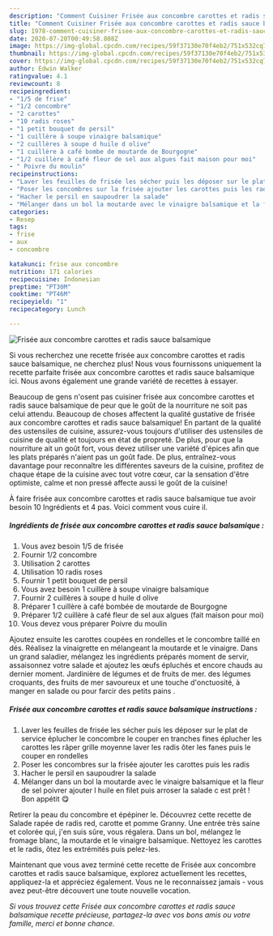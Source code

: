 ```yaml
---
description: "Comment Cuisiner Frisée aux concombre carottes et radis sauce balsamique"
title: "Comment Cuisiner Frisée aux concombre carottes et radis sauce balsamique"
slug: 1978-comment-cuisiner-frisee-aux-concombre-carottes-et-radis-sauce-balsamique
date: 2020-07-20T00:49:58.808Z
image: https://img-global.cpcdn.com/recipes/59f37130e70f4eb2/751x532cq70/frisee-aux-concombre-carottes-et-radis-sauce-balsamique-photo-principale-de-la-recette.jpg
thumbnail: https://img-global.cpcdn.com/recipes/59f37130e70f4eb2/751x532cq70/frisee-aux-concombre-carottes-et-radis-sauce-balsamique-photo-principale-de-la-recette.jpg
cover: https://img-global.cpcdn.com/recipes/59f37130e70f4eb2/751x532cq70/frisee-aux-concombre-carottes-et-radis-sauce-balsamique-photo-principale-de-la-recette.jpg
author: Edwin Walker
ratingvalue: 4.1
reviewcount: 8
recipeingredient:
- "1/5 de frise"
- "1/2 concombre"
- "2 carottes"
- "10 radis roses"
- "1 petit bouquet de persil"
- "1 cuillère à soupe vinaigre balsamique"
- "2 cuillères à soupe d huile d olive"
- "1 cuillère à café bombe de moutarde de Bourgogne"
- "1/2 cuillère à café fleur de sel aux algues fait maison pour moi"
- " Poivre du moulin"
recipeinstructions:
- "Laver les feuilles de frisée les sécher puis les déposer sur le plat de service éplucher le concombre le couper en tranches fines éplucher les carottes les râper grille moyenne laver les radis ôter les fanes puis le couper en rondelles"
- "Poser les concombres sur la frisée ajouter les carottes puis les radis"
- "Hacher le persil en saupoudrer la salade"
- "Mélanger dans un bol la moutarde avec le vinaigre balsamique et la fleur de sel poivrer ajouter l huile en filet puis arroser la salade c est prêt ! Bon appétit 😋"
categories:
- Resep
tags:
- frise
- aux
- concombre

katakunci: frise aux concombre 
nutrition: 171 calories
recipecuisine: Indonesian
preptime: "PT30M"
cooktime: "PT46M"
recipeyield: "1"
recipecategory: Lunch

---
```



![Frisée aux concombre carottes et radis sauce balsamique](https://img-global.cpcdn.com/recipes/59f37130e70f4eb2/751x532cq70/frisee-aux-concombre-carottes-et-radis-sauce-balsamique-photo-principale-de-la-recette.jpg)

Si vous recherchez une recette frisée aux concombre carottes et radis sauce balsamique, ne cherchez plus! Nous vous fournissons uniquement la recette parfaite frisée aux concombre carottes et radis sauce balsamique ici. Nous avons également une grande variété de recettes à essayer.

Beaucoup de gens n'osent pas cuisiner frisée aux concombre carottes et radis sauce balsamique de peur que le goût de la nourriture ne soit pas celui attendu. Beaucoup de choses affectent la qualité gustative de frisée aux concombre carottes et radis sauce balsamique! En partant de la qualité des ustensiles de cuisine, assurez-vous toujours d'utiliser des ustensiles de cuisine de qualité et toujours en état de propreté. De plus, pour que la nourriture ait un goût fort, vous devez utiliser une variété d'épices afin que les plats préparés n'aient pas un goût fade. De plus, entraînez-vous davantage pour reconnaître les différentes saveurs de la cuisine, profitez de chaque étape de la cuisine avec tout votre cœur, car la sensation d'être optimiste, calme et non pressé affecte aussi le goût de la cuisine!

<!--inarticleads1-->

À faire frisée aux concombre carottes et radis sauce balsamique tue avoir besoin 10 Ingrédients et 4 pas. Voici comment vous cuire il.

##### Ingrédients de frisée aux concombre carottes et radis sauce balsamique :

1. Vous avez besoin 1/5 de frisée
1. Fournir 1/2 concombre
1. Utilisation 2 carottes
1. Utilisation 10 radis roses
1. Fournir 1 petit bouquet de persil
1. Vous avez besoin 1 cuillère à soupe vinaigre balsamique
1. Fournir 2 cuillères à soupe d huile d olive
1. Préparer 1 cuillère à café bombée de moutarde de Bourgogne
1. Préparer 1/2 cuillère à café fleur de sel aux algues (fait maison pour moi)
1. Vous devez vous préparer  Poivre du moulin


Ajoutez ensuite les carottes coupées en rondelles et le concombre taillé en dés. Réalisez la vinaigrette en mélangeant la moutarde et le vinaigre. Dans un grand saladier, mélangez les ingrédients préparés moment de servir, assaisonnez votre salade et ajoutez les œufs épluchés et encore chauds au dernier moment. Jardinière de légumes et de fruits de mer. des légumes croquants, des fruits de mer savoureux et une touche d&#39;onctuosité, à manger en salade ou pour farcir des petits pains . 

<!--inarticleads2-->

##### Frisée aux concombre carottes et radis sauce balsamique instructions :

1. Laver les feuilles de frisée les sécher puis les déposer sur le plat de service éplucher le concombre le couper en tranches fines éplucher les carottes les râper grille moyenne laver les radis ôter les fanes puis le couper en rondelles
1. Poser les concombres sur la frisée ajouter les carottes puis les radis
1. Hacher le persil en saupoudrer la salade
1. Mélanger dans un bol la moutarde avec le vinaigre balsamique et la fleur de sel poivrer ajouter l huile en filet puis arroser la salade c est prêt ! Bon appétit 😋


Retirer la peau du concombre et épépiner le. Découvrez cette recette de Salade rapée de radis red, carotte et pomme Granny. Une entrée très saine et colorée qui, j&#39;en suis sûre, vous régalera. Dans un bol, mélangez le fromage blanc, la moutarde et le vinaigre balsamique. Nettoyez les carottes et le radis, ôtez les extrémités puis pelez-les. 

<!--inarticleads1-->

<p>
Maintenant que vous avez terminé cette recette de Frisée aux concombre carottes et radis sauce balsamique, explorez actuellement les recettes, appliquez-la et appréciez également. Vous ne le reconnaissez jamais - vous avez peut-être découvert une toute nouvelle vocation.
</p>

<p>
<i>Si vous trouvez cette Frisée aux concombre carottes et radis sauce balsamique recette précieuse, partagez-la avec vos bons amis ou votre famille, merci et bonne chance.</i>
</p>
